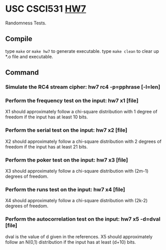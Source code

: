 # USC CSCI531 [HW7](http://merlot.usc.edu/cs531-s17/homeworks/hw7/)

Randomness Tests.

## Compile

type `make` or `make hw7` to generate executable.
type `make clean` to clear up *.o file and executable.

## Command

### Simulate the RC4 stream cipher: hw7 rc4 -p=pphrase [-l=len]

### Perform the frequency test on the input: hw7 x1 [file]
X1 should approximately follow a chi-square distribution with 1 degree of freedom if the input has at least 10 bits.

### Perform the serial test on the input: hw7 x2 [file]
X2 should approximately follow a chi-square distribution with 2 degrees of freedom if the input has at least 21 bits.

### Perform the poker test on the input: hw7 x3 [file]
X3 should approximately follow a chi-square distribution with (2m-1) degrees of freedom.

### Perform the runs test on the input: hw7 x4 [file]
X4 should approximately follow a chi-square distribution with (2k-2) degrees of freedom.

### Perform the autocorrelation test on the input: hw7 x5 -d=dval [file]
dval is the value of d given in the references. X5 should approximately follow an N(0,1) distribution if the input has at least (d+10) bits.
